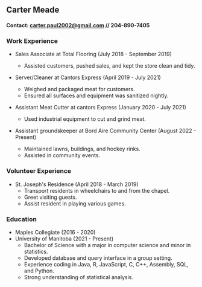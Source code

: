 ## Carter Meade
#### Contact: carter.paul2002@gmail.com // 204-890-7405

### Work Experience
* Sales Associate at Total Flooring (July 2018 - September 2019)
  * Assisted customers, pushed sales, and kept the store clean and tidy.

* Server/Cleaner at Cantors Express (April 2019 - July 2021)
  * Weighed and packaged meat for customers.
  * Ensured all surfaces and equipment was sanitized nightly.
 
* Assistant Meat Cutter at cantors Express (January 2020 - July 2021)
  * Used industrial equipment to cut and grind meat.
 
* Assistant groundskeeper at Bord Aire Community Center (August 2022 - Present)
  * Maintained lawns, buildings, and hockey rinks.
  * Assisted in community events.

 
### Volunteer Experience
* St. Joseph's Residence (April 2018 - March 2019)
  * Transport residents in wheelchairs to and from the chapel.
  * Greet visiting guests.
  * Assist resident in playing various games.
  
### Education
* Maples Collegiate (2016 - 2020)
* University of Manitoba (2021 - Present)
  * Bachelor of Science with a major in computer science and minor in statistics.
  * Developed database and query interface in a group setting.
  * Experience coding in Java, R, JavaScript, C, C++, Assembly, SQL, and Python.
  * Strong understanding of statistical analysis.
